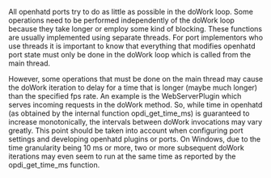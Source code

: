 


All openhatd ports try to do as little as possible in the doWork loop. Some operations need to be performed independently of the doWork loop because they take longer or employ some kind of blocking. These functions are usually implemented using separate threads. For port implementors who use threads it is important to know that everything that modifies openhatd port state must only be done in the doWork loop which is called from the main thread.

However, some operations that must be done on the main thread may cause the doWork iteration to delay for a time that is longer (maybe much longer) than the specified fps rate. An example is the WebServerPlugin which serves incoming requests in the doWork method. So, while time in openhatd (as obtained by the internal function opdi_get_time_ms) is guaranteed to increase monotonically, the intervals between doWork invocations may vary greatly. This point should be taken into account when configuring port settings and developing openhatd plugins or ports. On Windows, due to the time granularity being 10 ms or more, two or more subsequent doWork iterations may even seem to run at the same time as reported by the opdi_get_time_ms function.
